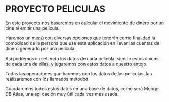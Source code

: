 # PROYECTO PELICULAS

En este proyecto nos basaremos en calcular el movimiento de dinero
por un cine al emitir una pelicula.

Haremos un menú con diversas opciones que tendrán como finalidad la 
comodidad de la persona que use esta aplicación en llevar las cuentas
de dinero generado por una película

Así podremos ir metiendo los datos de cada pelicula, siendo estos 
únicos de cada una de ellas, y jugaremos con estos datos a 
nuestro antojo. 

Todas las operaciones que haremos con los datos de las peliculas,
las realizaremos con los llamados métodos

Guardaremos todos estos datos en una base de datos, como será 
Mongo DB Atlas, una aplicación muy útil cada vez más usada.